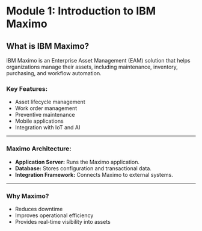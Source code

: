 # Module 1: Introduction to IBM Maximo

## What is IBM Maximo?
IBM Maximo is an Enterprise Asset Management (EAM) solution that helps organizations manage their assets, including maintenance, inventory, purchasing, and workflow automation.

### Key Features:
- Asset lifecycle management
- Work order management
- Preventive maintenance
- Mobile applications
- Integration with IoT and AI

---

### Maximo Architecture:
- **Application Server:** Runs the Maximo application.
- **Database:** Stores configuration and transactional data.
- **Integration Framework:** Connects Maximo to external systems.

---

### Why Maximo?
- Reduces downtime
- Improves operational efficiency
- Provides real-time visibility into assets
